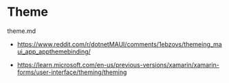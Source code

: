 # Theme

theme.md

*   https://www.reddit.com/r/dotnetMAUI/comments/1ebzovs/themeing_maui_app_appthemebinding/

*   https://learn.microsoft.com/en-us/previous-versions/xamarin/xamarin-forms/user-interface/theming/theming
